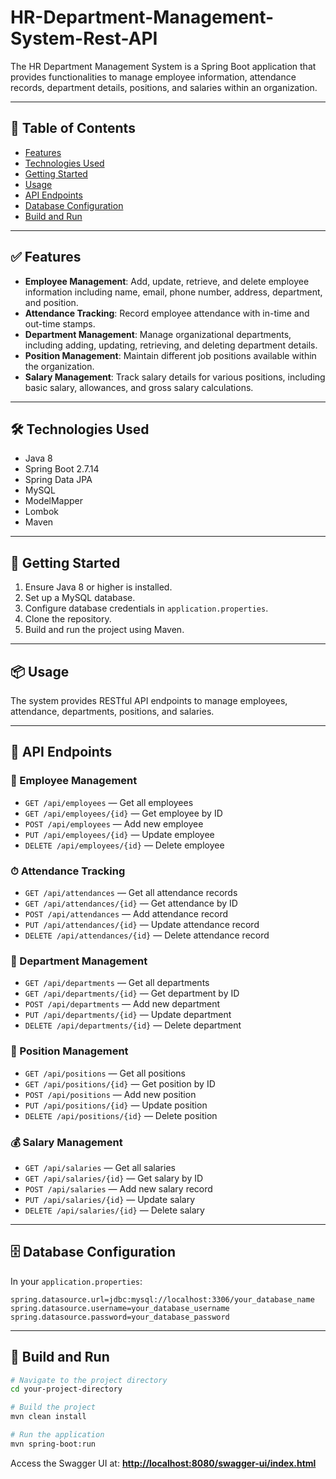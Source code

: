 # HR-Department-Management-System-Rest-API

The HR Department Management System is a Spring Boot application that provides functionalities to manage employee information, attendance records, department details, positions, and salaries within an organization.

---

## 📑 Table of Contents

* [Features](#features)
* [Technologies Used](#technologies-used)
* [Getting Started](#getting-started)
* [Usage](#usage)
* [API Endpoints](#api-endpoints)
* [Database Configuration](#database-configuration)
* [Build and Run](#build-and-run)

---

## ✅ Features

* **Employee Management**: Add, update, retrieve, and delete employee information including name, email, phone number, address, department, and position.
* **Attendance Tracking**: Record employee attendance with in-time and out-time stamps.
* **Department Management**: Manage organizational departments, including adding, updating, retrieving, and deleting department details.
* **Position Management**: Maintain different job positions available within the organization.
* **Salary Management**: Track salary details for various positions, including basic salary, allowances, and gross salary calculations.

---

## 🛠 Technologies Used

* Java 8
* Spring Boot 2.7.14
* Spring Data JPA
* MySQL
* ModelMapper
* Lombok
* Maven

---

## 🚀 Getting Started

1. Ensure Java 8 or higher is installed.
2. Set up a MySQL database.
3. Configure database credentials in `application.properties`.
4. Clone the repository.
5. Build and run the project using Maven.

---

## 📦 Usage

The system provides RESTful API endpoints to manage employees, attendance, departments, positions, and salaries.

---

## 🔗 API Endpoints

### 👤 Employee Management

* `GET /api/employees` — Get all employees
* `GET /api/employees/{id}` — Get employee by ID
* `POST /api/employees` — Add new employee
* `PUT /api/employees/{id}` — Update employee
* `DELETE /api/employees/{id}` — Delete employee

### ⏱ Attendance Tracking

* `GET /api/attendances` — Get all attendance records
* `GET /api/attendances/{id}` — Get attendance by ID
* `POST /api/attendances` — Add attendance record
* `PUT /api/attendances/{id}` — Update attendance record
* `DELETE /api/attendances/{id}` — Delete attendance record

### 🏢 Department Management

* `GET /api/departments` — Get all departments
* `GET /api/departments/{id}` — Get department by ID
* `POST /api/departments` — Add new department
* `PUT /api/departments/{id}` — Update department
* `DELETE /api/departments/{id}` — Delete department

### 📌 Position Management

* `GET /api/positions` — Get all positions
* `GET /api/positions/{id}` — Get position by ID
* `POST /api/positions` — Add new position
* `PUT /api/positions/{id}` — Update position
* `DELETE /api/positions/{id}` — Delete position

### 💰 Salary Management

* `GET /api/salaries` — Get all salaries
* `GET /api/salaries/{id}` — Get salary by ID
* `POST /api/salaries` — Add new salary record
* `PUT /api/salaries/{id}` — Update salary
* `DELETE /api/salaries/{id}` — Delete salary

---

## 🗄️ Database Configuration

In your `application.properties`:

```properties
spring.datasource.url=jdbc:mysql://localhost:3306/your_database_name
spring.datasource.username=your_database_username
spring.datasource.password=your_database_password
```

---

## 🧱 Build and Run

```bash
# Navigate to the project directory
cd your-project-directory

# Build the project
mvn clean install

# Run the application
mvn spring-boot:run
```

Access the Swagger UI at:
**[http://localhost:8080/swagger-ui/index.html](http://localhost:8080/swagger-ui/index.html)**
